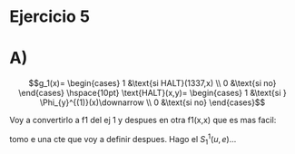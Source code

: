 
# Ejercicio 5

# A)

$$g_1(x)=
\begin{cases}
    1 &\text{si HALT}(1337,x) \\
    0 &\text{si no} 
\end{cases}
\hspace{10pt}
\text{HALT}(x,y)=
\begin{cases}
    1 &\text{si } \Phi_{y}^{(1)}(x)\downarrow \\
    0 &\text{si no}
\end{cases}$$

Voy a convertirlo a f1 del ej 1 y despues en otra f1(x,x) que es mas facil:

tomo e una cte que voy a definir despues. Hago el $S_{1}^{1}(u, e)$...